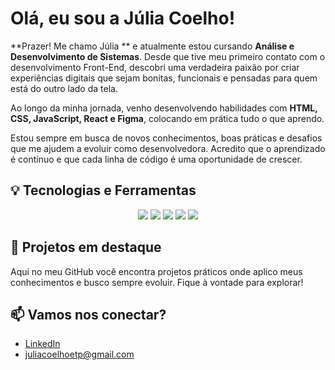 # Olá, eu sou a Júlia Coelho!

**Prazer! Me chamo Júlia ** e atualmente estou cursando **Análise e Desenvolvimento de Sistemas**. Desde que tive meu primeiro contato com o desenvolvimento Front-End, descobri uma verdadeira paixão por criar experiências digitais que sejam bonitas, funcionais e pensadas para quem está do outro lado da tela.

Ao longo da minha jornada, venho desenvolvendo habilidades com **HTML, CSS, JavaScript, React e Figma**, colocando em prática tudo o que aprendo.

Estou sempre em busca de novos conhecimentos, boas práticas e desafios que me ajudem a evoluir como desenvolvedora. Acredito que o aprendizado é contínuo e que cada linha de código é uma oportunidade de crescer.

## 💡 Tecnologias e Ferramentas

<div align="center">
  
  <img src="https://img.shields.io/badge/HTML5-E34F26?style=for-the-badge&logo=html5&logoColor=white" />
  <img src="https://img.shields.io/badge/CSS3-1572B6?style=for-the-badge&logo=css3&logoColor=white" />
  <img src="https://img.shields.io/badge/JavaScript-F7DF1E?style=for-the-badge&logo=javascript&logoColor=black" />
  <img src="https://img.shields.io/badge/React-61DAFB?style=for-the-badge&logo=react&logoColor=black" />
  <img src="https://img.shields.io/badge/Figma-F24E1E?style=for-the-badge&logo=figma&logoColor=white" />
  
</div>

## 📌 Projetos em destaque
Aqui no meu GitHub você encontra projetos práticos onde aplico meus conhecimentos e busco sempre evoluir. Fique à vontade para explorar!

## 📫 Vamos nos conectar?

- [LinkedIn](https://www.linkedin.com/in/júlia-coelho-11b00721b/)
- juliacoelhoetp@gmail.com

